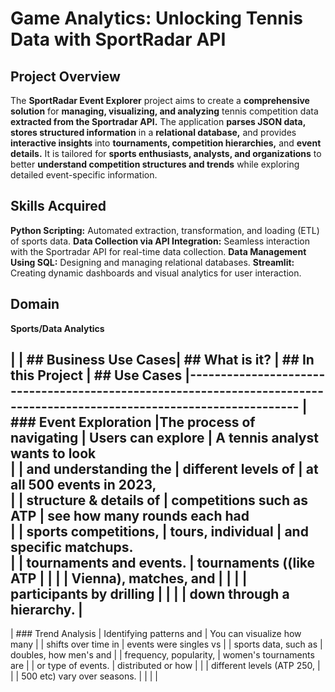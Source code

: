 # Game Analytics: **Unlocking Tennis Data with SportRadar API**

## Project Overview
The **SportRadar Event Explorer** project aims to create a **comprehensive solution** for **managing, visualizing, and analyzing** tennis competition data **extracted from the Sportradar API.** The application **parses JSON data, stores structured information** in a **relational database,** and provides **interactive insights** into **tournaments, competition hierarchies,** and **event details.** It is tailored for **sports enthusiasts, analysts, and organizations** to better **understand competition structures and trends** while exploring detailed event-specific information.

## Skills Acquired
**Python Scripting:** Automated extraction, transformation, and loading (ETL) of sports data.
**Data Collection via API Integration:** Seamless interaction with the Sportradar API for real-time data collection.
**Data Management Using SQL:** Designing and managing relational databases.
**Streamlit:** Creating dynamic dashboards and visual analytics for user interaction.

## Domain
**Sports/Data Analytics**

|
| ## **Business Use Cases**|     ## **What is it?**    |  ## **In this Project**    | ## **Use Cases**
|------------------------------------------------------------------------------------------------------------------------
| ### Event Exploration    |The process of navigating  | Users can explore           | A tennis analyst wants to look     
|                          | and understanding the     | different levels of         | at all 500 events in 2023,                  
|                          | structure & details of    | competitions such as ATP    | see how many rounds each had              
|                          | sports competitions,      | tours, individual           | and specific matchups.          
|                          | tournaments and events.   | tournaments ((like ATP      |
|                          |                           | Vienna), matches, and       |
|                          |                           | participants by drilling    |
|                          |                           | down through a hierarchy.   |
---------------------------------------------------------------------------------------------------------------------------
| ### Trend Analysis       | Identifying patterns and  | You can visualize how many
|                          | shifts over time in       | events were singles vs
|                          | sports data, such as      | doubles, how men's and 
|                          | frequency, popularity,    | women's tournaments are 
|                          | or type of events.        | distributed or how 
|                          |                           | different levels (ATP 250,
|                          |                           | 500 etc) vary over seasons.
|                          |                           |
|
